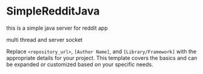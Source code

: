 # SimpleRedditJava

this is a simple java server for reddit app

multi thread and server socket


Replace `<repository_url>`, `[Author Name]`, and `[Library/Framework]` with the appropriate details for your project. This template covers the basics and can be expanded or customized based on your specific needs.



